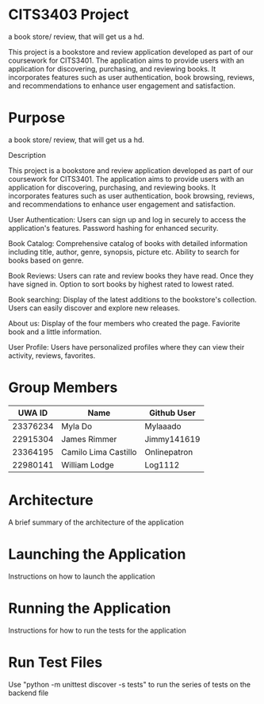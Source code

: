 # CITS3403 Project 
a book store/ review, that will get us a hd.

This project is a bookstore and review application developed as part of our coursework for CITS3401. 
The application aims to provide users with an application for discovering, purchasing, and reviewing books. 
It incorporates features such as user authentication, book browsing, reviews, and recommendations to enhance user 
engagement and satisfaction.

# Purpose 
a book store/ review, that will get us a hd.

Description

This project is a bookstore and review application developed as part of our coursework for CITS3401. 
The application aims to provide users with an application for discovering, purchasing, and reviewing books. 
It incorporates features such as user authentication, book browsing, reviews, and recommendations to enhance user 
engagement and satisfaction.

User Authentication:
Users can sign up and log in securely to access the application's features.
Password hashing for enhanced security.

Book Catalog:
Comprehensive catalog of books with detailed information including title, author, genre, synopsis, picture etc.
Ability to search for books based on genre.

Book Reviews:
Users can rate and review books they have read. Once they have signed in.
Option to sort books by highest rated to lowest rated.

Book searching:
Display of the latest additions to the bookstore's collection.
Users can easily discover and explore new releases.

About us:
Display of the four members who created the page. Faviorite book and a little information.

User Profile:
Users have personalized profiles where they can view their activity, reviews, favorites.

# Group Members 
| UWA ID  | Name | Github User |
| ------------- | ------------- |------------- |
| 23376234 | Myla Do   | Mylaaado |
| 22915304 | James Rimmer | Jimmy141619 |
| 23364195 | Camilo Lima Castillo | Onlinepatron |
| 22980141 | William Lodge | Log1112 |

# Architecture 
A brief summary of the architecture of the application

# Launching the Application
Instructions on how to launch the application 

# Running the Application 
Instructions for how to run the tests for the application 

# Run Test Files

Use "python -m unittest discover -s tests" to run the series of tests on the backend file




